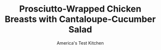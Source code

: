 ---
layout: ../../layouts/MarkdownPostLayout.astro
title: Prosciutto-Wrapped Chicken Breasts with Cantaloupe-Cucumber Salad
author: America's Test Kitchen
pubDate: 2023-03-15
description: "Why stuff when you can wrap? This flavorful supper is on the table in about 30 minutes."
image_url: https://res.cloudinary.com/hksqkdlah/image/upload/ar_1:1,c_fill,dpr_2.0,f_auto,fl_lossy.progressive.strip_profile,g_faces:auto,q_auto:low,w_344/SFS_ProsciuttoWrappedChickenBreastsCantaloupeCucumberSalad-11_b2fvhf
tags: ["Main Courses","Chicken","Weeknight"]
calories: 2363
protein: 60
carbohydrates: 12
fats: 
fiber: 2
ingredients: ["4 (6- to 8-ounce), boneless, skinless chicken breasts, trimmed and pounded ½ inch thick","1 teaspoon, table salt, divided","1/2 teaspoon, pepper, divided","4 ounces, thinly sliced prosciutto","5 tablespoons, extra-virgin olive oil, divided","1 1/2 tablespoons, lemon juice","5 ounces (5 cups), baby arugula","2 cups ½-inch, cantaloupe pieces","1/2 , English cucumber, halved lengthwise and sliced thin crosswise","4 ounces, feta cheese, crumbled (1 cup)","1/4 cup, chopped fresh mint"]
serves: 4
time: "30 minutes"
instructions: ["Pat chicken dry with paper towels and sprinkle with ½ teaspoon salt and ¼ teaspoon pepper. Wrap each breast with 2 slices prosciutto.","Heat 1 tablespoon oil in 12-inch nonstick skillet over medium heat until shimmering. Add chicken and cook, covered, until well browned on first side, about 6 minutes. Gently flip and continue to cook, uncovered, until chicken registers 160 degrees, about 6 minutes longer. Transfer chicken to platter and let rest while preparing salad.","Whisk lemon juice, remaining ½ teaspoon salt, remaining ¼ teaspoon pepper, and remaining ¼ cup oil together in large bowl. Add arugula, cantaloupe, cucumber, feta, and mint to dressing and toss to combine. Slice chicken and serve with salad."]
nutrition: ["1289 mg Potassium","684 mg Phosphorus","281 mg Calcium","2 mg Iron","106 mg Magnesium","1223 mg Sodium","3 mg Zinc","32 g Fat","21 mg Niacin (B3)","16 g Monounsaturated","3 g Polyunsaturated","41 mg Vitamin C","198 mg Cholesterol","9 g Saturated","2 g Fiber","94 µg Folate (food)","9 g Sugars","58 µg Vitamin K","341 g Water","12 g Carbs","94 µg Folate equivalent (total)","60 g Protein","3 mg Vitamin E","1 µg Vitamin B12","2 mg Vitamin B6","266 µg Vitamin A","590 kcal Energy","2363 calories"]
notes: "Packaged, presliced prosciutto tends to yield more consistent slices than prosciutto from the deli counter."
---